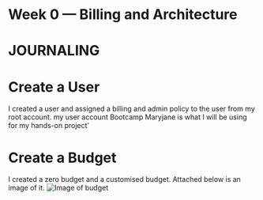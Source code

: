 # Week 0 — Billing and Architecture
# JOURNALING

# Create a User
I created a user and assigned a billing and admin policy to the user from my root account. my user account Bootcamp Maryjane is what I will be using for my hands-on project'

# Create a Budget
I created a zero budget and a customised budget. Attached below is an image of it.
![Image of budget](assets/Billing%20alarm.jpg)
